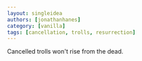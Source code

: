 ```yaml
---
layout: singleidea
authors: [jonathanhanes]
category: [vanilla]
tags: [cancellation, trolls, resurrection]
---
```

Cancelled trolls won't rise from the dead.

